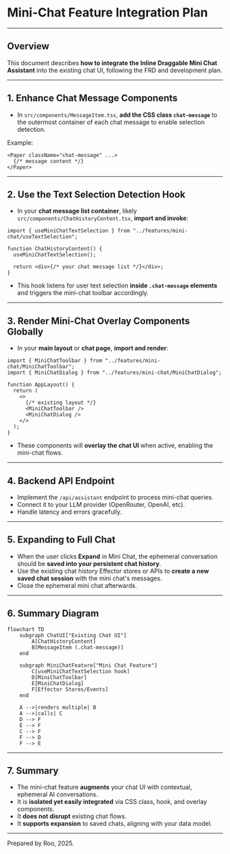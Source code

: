 # Mini-Chat Feature Integration Plan

---

## Overview

This document describes **how to integrate the Inline Draggable Mini Chat Assistant** into the existing chat UI, following the FRD and development plan.

---

## 1. Enhance Chat Message Components

- In `src/components/MessageItem.tsx`, **add the CSS class `chat-message`** to the outermost container of each chat message to enable selection detection.

Example:

```tsx
<Paper className="chat-message" ...>
  {/* message content */}
</Paper>
```

---

## 2. Use the Text Selection Detection Hook

- In your **chat message list container**, likely `src/components/ChatHistoryContent.tsx`, **import and invoke**:

```tsx
import { useMiniChatTextSelection } from "../features/mini-chat/useTextSelection";

function ChatHistoryContent() {
  useMiniChatTextSelection();

  return <div>{/* your chat message list */}</div>;
}
```

- This hook listens for user text selection **inside `.chat-message` elements** and triggers the mini-chat toolbar accordingly.

---

## 3. Render Mini-Chat Overlay Components Globally

- In your **main layout** or **chat page**, **import and render**:

```tsx
import { MiniChatToolbar } from "../features/mini-chat/MiniChatToolbar";
import { MiniChatDialog } from "../features/mini-chat/MiniChatDialog";

function AppLayout() {
  return (
    <>
      {/* existing layout */}
      <MiniChatToolbar />
      <MiniChatDialog />
    </>
  );
}
```

- These components will **overlay the chat UI** when active, enabling the mini-chat flows.

---

## 4. Backend API Endpoint

- Implement the `/api/assistant` endpoint to process mini-chat queries.
- Connect it to your LLM provider (OpenRouter, OpenAI, etc).
- Handle latency and errors gracefully.

---

## 5. Expanding to Full Chat

- When the user clicks **Expand** in Mini Chat, the ephemeral conversation should be **saved into your persistent chat history**.
- Use the existing chat history Effector stores or APIs to **create a new saved chat session** with the mini chat's messages.
- Close the ephemeral mini chat afterwards.

---

## 6. Summary Diagram

```mermaid
flowchart TD
    subgraph ChatUI["Existing Chat UI"]
        A[ChatHistoryContent]
        B[MessageItem (.chat-message)]
    end

    subgraph MiniChatFeature["Mini Chat Feature"]
        C[useMiniChatTextSelection hook]
        D[MiniChatToolbar]
        E[MiniChatDialog]
        F[Effector Stores/Events]
    end

    A -->|renders multiple| B
    A -->|calls| C
    D --> F
    E --> F
    C --> F
    F --> D
    F --> E
```

---

## 7. Summary

- The mini-chat feature **augments** your chat UI with contextual, ephemeral AI conversations.
- It is **isolated yet easily integrated** via CSS class, hook, and overlay components.
- It **does not disrupt** existing chat flows.
- It **supports expansion** to saved chats, aligning with your data model.

---

Prepared by Roo, 2025.
